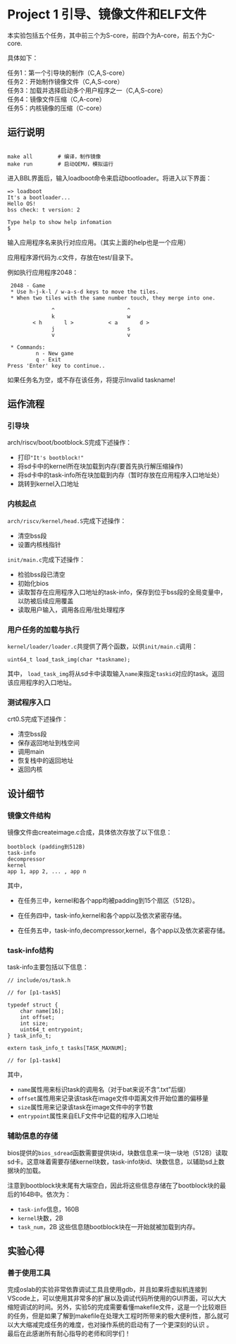# Project 1 引导、镜像文件和ELF文件
本实验包括五个任务，其中前三个为S-core，前四个为A-core，前五个为C-core.

具体如下：

任务1：第一个引导块的制作（C,A,S-core）  
任务2：开始制作镜像文件（C,A,S-core）  
任务3：加载并选择启动多个用户程序之一（C,A,S-core）  
任务4：镜像文件压缩（C,A-core）  
任务5：内核镜像的压缩（C-core）

## 运行说明
``````

make all        # 编译，制作镜像
make run        # 启动QEMU，模拟运行

``````
进入BBL界面后，输入loadboot命令来启动bootloader。将进入以下界面：
```
=> loadboot
It's a bootloader...
Hello OS!
bss check: t version: 2

Type help to show help infomation
$ 
```
输入应用程序名来执行对应应用。（其实上面的help也是一个应用）

应用程序源代码为.c文件，存放在test/目录下。

例如执行应用程序2048：
```
 2048 - Game
 * Use h-j-k-l / w-a-s-d keys to move the tiles.
 * When two tiles with the same number touch, they merge into one.

              ^                       ^
              k                       w
        < h       l >           < a       d >
              j                       s
              v                       v

 * Commands: 
         n - New game
         q - Exit
Press 'Enter' key to continue.. 
```
如果任务名为空，或不存在该任务，将提示Invalid taskname!

## 运作流程
### 引导块
arch/riscv/boot/bootblock.S完成下述操作：  
- 打印```"It's bootblock!"```  
- 将sd卡中的kernel所在块加载到内存(要首先执行解压缩操作)  
- 将sd卡中的task-info所在块加载到内存（暂时存放在应用程序入口地址处）
- 跳转到kernel入口地址

### 内核起点
```arch/riscv/kernel/head.S```完成下述操作：

- 清空bss段
- 设置内核栈指针

```init/main.c```完成下述操作：
- 检验bss段已清空
- 初始化bios
- 读取暂存在应用程序入口地址的task-info，保存到位于bss段的全局变量中，以防被后续应用覆盖
- 读取用户输入，调用各应用/批处理程序

### 用户任务的加载与执行
```kernel/loader/loader.c```共提供了两个函数，以供```init/main.c```调用：

```
uint64_t load_task_img(char *taskname);  
```
其中，
```load_task_img```将从sd卡中读取输入```name```来指定```taskid```对应的task。返回该应用程序的入口地址。

### 测试程序入口
crt0.S完成下述操作：

- 清空bss段
- 保存返回地址到栈空间
- 调用main
- 恢复栈中的返回地址
- 返回内核

## 设计细节
### 镜像文件结构
镜像文件由createimage.c合成，具体依次存放了以下信息：
```
bootblock (padding到512B)  
task-info
decompressor  
kernel  
app 1, app 2, ... , app n
```
其中，
- 在任务三中，kernel和各个app均被padding到15个扇区（512B）。

- 在任务四中，task-info,kernel和各个app以及依次紧密存储。

- 在任务五中，task-info,decompressor,kernel，各个app以及依次紧密存储。

### task-info结构
task-info主要包括以下信息：
```
// include/os/task.h

// for [p1-task5]

typedef struct {
    char name[16];
    int offset;
    int size;
    uint64_t entrypoint;
} task_info_t;

extern task_info_t tasks[TASK_MAXNUM];

// for [p1-task4]
```
其中，
- ```name```属性用来标识task的调用名（对于bat来说不含“.txt”后缀）
- ```offset```属性用来记录该task在image文件中距离文件开始位置的偏移量
- ```size```属性用来记录该task在image文件中的字节数
- ```entrypoint```属性来自ELF文件中记载的程序入口地址

### 辅助信息的存储

bios提供的```bios_sdread```函数需要提供块id，块数信息来一块一块地（512B）读取sd卡。这意味着需要存储kernel块数，task-info块id、块数信息，以辅助sd上数据块的加载。

注意到bootblock块末尾有大端空白，因此将这些信息存储在了bootblock块的最后的164B中。依次为：

- ```task-info```信息，160B
- ```kernel```块数，2B
- ```task_num```，2B
这些信息随bootblock块在一开始就被加载到内存。

## 实验心得
### 善于使用工具  
 完成oslab的实验非常依靠调试工具且使用gdb，并且如果将虚拟机连接到VScode上，可以使用其非常多的扩展以及调试代码所使用的GUI界面，可以大大缩短调试的时间。另外，实验5的完成需要看懂makefile文件，这是一个比较艰巨的任务，但是如果了解到makefile在处理大工程时所带来的极大便利性，那么就可以大大缩减完成任务的难度，也对操作系统的启动有了一个更深刻的认识 。  
 最后在此感谢所有耐心指导的老师和同学们！